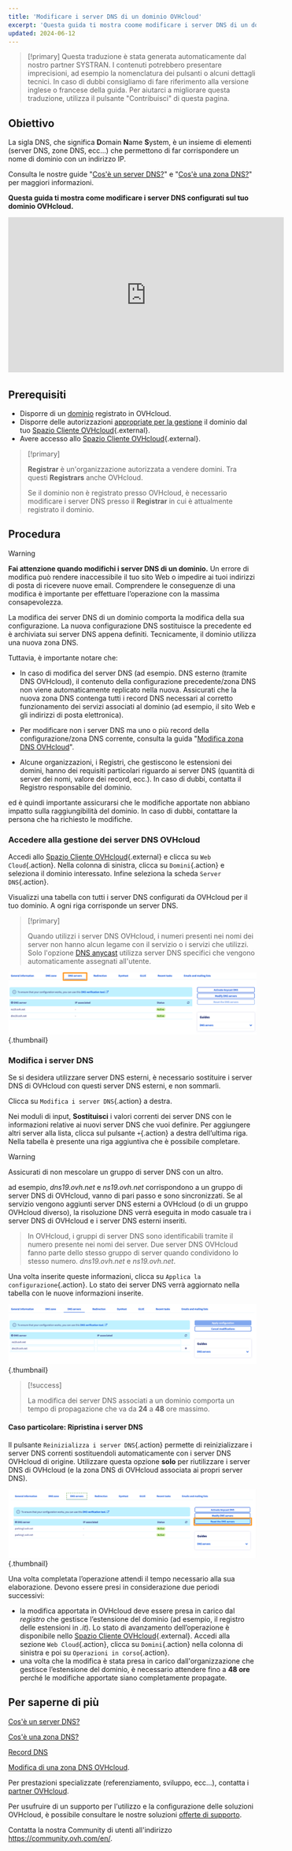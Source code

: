 ```yaml
---
title: 'Modificare i server DNS di un dominio OVHcloud'
excerpt: 'Questa guida ti mostra coome modificare i server DNS di un dominio OVHcloud'
updated: 2024-06-12
---
```


> [!primary]
> Questa traduzione è stata generata automaticamente dal nostro partner SYSTRAN. I contenuti potrebbero presentare imprecisioni, ad esempio la nomenclatura dei pulsanti o alcuni dettagli tecnici. In caso di dubbi consigliamo di fare riferimento alla versione inglese o francese della guida. Per aiutarci a migliorare questa traduzione, utilizza il pulsante "Contribuisci" di questa pagina.
>

## Obiettivo

La sigla DNS, che significa **D**omain **N**ame **S**ystem, è un insieme di elementi (server DNS, zone DNS, ecc...) che permettono di far corrispondere un nome di dominio con un indirizzo IP.

Consulta le nostre guide "[Cos'è un server DNS?](/pages/web_cloud/domains/dns_server_general_information)" e "[Cos'è una zona DNS?](/pages/web_cloud/domains/dns_zone_general_information)" per maggiori informazioni.

**Questa guida ti mostra come modificare i server DNS configurati sul tuo dominio OVHcloud.**

<iframe width="560" height="315" src="https://www.youtube-nocookie.com/embed/BvrUi26ShzI" frameborder="0" allow="accelerometer; autoplay; clipboard-write; encrypted-media; gyroscope; picture-in-picture" allowfullscreen></iframe>

## Prerequisiti

- Disporre di un [dominio](/links/web/domains) registrato in OVHcloud.
- Disporre delle autorizzazioni [appropriate per la gestione](/pages/account_and_service_management/account_information/managing_contacts) il dominio dal tuo [Spazio Cliente OVHcloud](/links/manager){.external}.
- Avere accesso allo [Spazio Cliente OVHcloud](/links/manager){.external}.

> [!primary]
>
> **Registrar** è un'organizzazione autorizzata a vendere domini. Tra questi **Registrars** anche OVHcloud.
>
> Se il dominio non è registrato presso OVHcloud, è necessario modificare i server DNS presso il **Registrar** in cui è attualmente registrato il dominio.
>

## Procedura

> [!warning]
>
> **Fai attenzione quando modifichi i server DNS di un dominio.** Un errore di modifica può rendere inaccessibile il tuo sito Web o impedire ai tuoi indirizzi di posta di ricevere nuove email. Comprendere le conseguenze di una modifica è importante per effettuare l’operazione con la massima consapevolezza.
>

La modifica dei server DNS di un dominio comporta la modifica della sua configurazione. La nuova configurazione DNS sostituisce la precedente ed è archiviata sui server DNS appena definiti. Tecnicamente, il dominio utilizza una nuova zona DNS.

Tuttavia, è importante notare che:

- In caso di modifica del server DNS (ad esempio. DNS esterno (tramite DNS OVHcloud), il contenuto della configurazione precedente/zona DNS non viene automaticamente replicato nella nuova. Assicurati che la nuova zona DNS contenga tutti i record DNS necessari al corretto funzionamento dei servizi associati al dominio (ad esempio, il sito Web e gli indirizzi di posta elettronica).

- Per modificare non i server DNS ma uno o più record della configurazione/zona DNS corrente, consulta la guida "[Modifica zona DNS OVHcloud](/pages/web_cloud/domains/dns_zone_edit)".

- Alcune organizzazioni, i Registri, che gestiscono le estensioni dei domini, hanno dei requisiti particolari riguardo ai server DNS (quantità di server dei nomi, valore dei record, ecc.). In caso di dubbi, contatta il Registro responsabile del dominio.

ed è quindi importante assicurarsi che le modifiche apportate non abbiano impatto sulla raggiungibilità del dominio. In caso di dubbi, contattare la persona che ha richiesto le modifiche.

### Accedere alla gestione dei server DNS OVHcloud

Accedi allo [Spazio Cliente OVHcloud](/links/manager){.external} e clicca su `Web Cloud`{.action}. Nella colonna di sinistra, clicca su `Domini`{.action} e seleziona il dominio interessato. Infine seleziona la scheda `Server DNS`{.action}.

Visualizzi una tabella con tutti i server DNS configurati da OVHcloud per il tuo dominio. A ogni riga corrisponde un server DNS.

> [!primary]
>
> Quando utilizzi i server DNS OVHcloud, i numeri presenti nei nomi dei server non hanno alcun legame con il servizio o i servizi che utilizzi. Solo l'opzione [DNS anycast](/links/web/domains-options) utilizza server DNS specifici che vengono automaticamente assegnati all'utente. 

![dns-server](images/tab.png){.thumbnail}

### Modifica i server DNS

Se si desidera utilizzare server DNS esterni, è necessario sostituire i server DNS di OVHcloud con questi server DNS esterni, e non sommarli.

Clicca su `Modifica i server DNS`{.action} a destra.

Nei moduli di input, **Sostituisci** i valori correnti dei server DNS con le informazioni relative ai nuovi server DNS che vuoi definire. Per aggiungere altri server alla lista, clicca sul pulsante `+`{.action} a destra dell’ultima riga. Nella tabella è presente una riga aggiuntiva che è possibile completare.

> [!warning]
>
> Assicurati di non mescolare un gruppo di server DNS con un altro. 
>
ad esempio, *dns19.ovh.net* e *ns19.ovh.net* corrispondono a un gruppo di server DNS di OVHcloud, vanno di pari passo e sono sincronizzati. Se al servizio vengono aggiunti server DNS esterni a OVHcloud (o di un gruppo OVHcloud diverso), la risoluzione DNS verrà eseguita in modo casuale tra i server DNS di OVHcloud e i server DNS esterni inseriti.
>
> In OVHcloud, i gruppi di server DNS sono identificabili tramite il numero presente nei nomi dei server. Due server DNS OVHcloud fanno parte dello stesso gruppo di server quando condividono lo stesso numero. *dns19.ovh.net* e *ns19.ovh.net*.
>

Una volta inserite queste informazioni, clicca su `Applica la configurazione`{.action}. Lo stato dei server DNS verrà aggiornato nella tabella con le nuove informazioni inserite.

![dns-server](images/edit-dns-servers.png){.thumbnail}

> [!success]
>
> La modifica dei server DNS associati a un dominio comporta un tempo di propagazione che va da **24** a **48** ore massimo.
>

#### Caso particolare: Ripristina i server DNS 

Il pulsante `Reinizializza i server DNS`{.action} permette di reinizializzare i server DNS correnti sostituendoli automaticamente con i server DNS OVHcloud di origine. Utilizzare questa opzione **solo** per riutilizzare i server DNS di OVHcloud (e la zona DNS di OVHcloud associata ai propri server DNS). 

![dns-server](images/reset-the-dns-servers.png){.thumbnail}

Una volta completata l’operazione attendi il tempo necessario alla sua elaborazione. Devono essere presi in considerazione due periodi successivi:

- la modifica apportata in OVHcloud deve essere presa in carico dal *registro* che gestisce l’estensione del dominio (ad esempio, il registro delle estensioni in *.it*). Lo stato di avanzamento dell’operazione è disponibile nello [Spazio Cliente OVHcloud](/links/manager){.external}. Accedi alla sezione `Web Cloud`{.action}, clicca su `Domini`{.action} nella colonna di sinistra e poi su `Operazioni in corso`{.action}.
- una volta che la modifica è stata presa in carico dall'organizzazione che gestisce l’estensione del dominio, è necessario attendere fino a **48 ore** perché le modifiche apportate siano completamente propagate.

## Per saperne di più

[Cos'è un server DNS?](/pages/web_cloud/domains/dns_server_general_information)

[Cos'è una zona DNS?](/pages/web_cloud/domains/dns_zone_general_information)

[Record DNS](/pages/web_cloud/domains/dns_zone_records)

[Modifica di una zona DNS OVHcloud](/pages/web_cloud/domains/dns_zone_edit).

Per prestazioni specializzate (referenziamento, sviluppo, ecc...), contatta i [partner OVHcloud](/links/partner).

Per usufruire di un supporto per l'utilizzo e la configurazione delle soluzioni OVHcloud, è possibile consultare le nostre soluzioni [offerte di supporto](/links/support).

Contatta la nostra Community di utenti all'indirizzo <https://community.ovh.com/en/>.